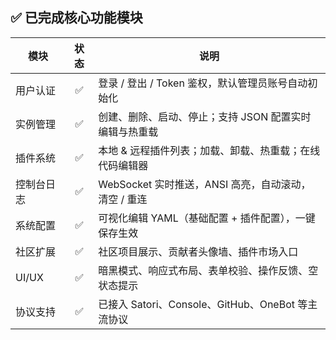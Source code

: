 ## ✅ 已完成核心功能模块

| 模块 | 状态 | 说明 |
| ---- | :--: | ---- |
| 用户认证 | ✅ | 登录 / 登出 / Token 鉴权，默认管理员账号自动初始化 |
| 实例管理 | ✅ | 创建、删除、启动、停止；支持 JSON 配置实时编辑与热重载 |
| 插件系统 | ✅ | 本地 & 远程插件列表；加载、卸载、热重载；在线代码编辑器 |
| 控制台日志 | ✅ | WebSocket 实时推送，ANSI 高亮，自动滚动，清空 / 重连 |
| 系统配置 | ✅ | 可视化编辑 YAML（基础配置 + 插件配置），一键保存生效 |
| 社区扩展 | ✅ | 社区项目展示、贡献者头像墙、插件市场入口 |
| UI/UX | ✅ | 暗黑模式、响应式布局、表单校验、操作反馈、空状态提示 |
| 协议支持 | ✅ | 已接入 Satori、Console、GitHub、OneBot 等主流协议 |
